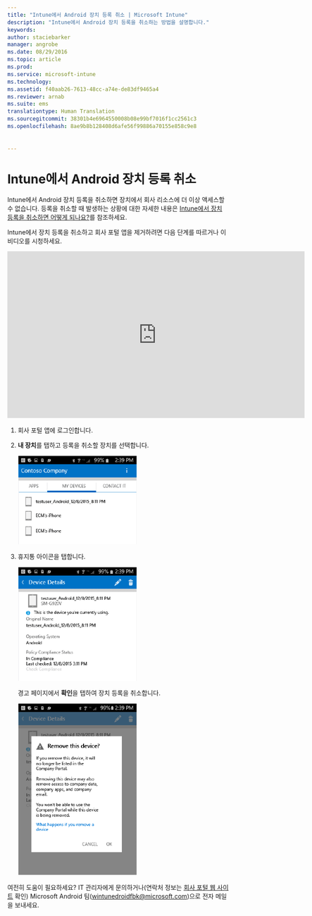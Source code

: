 ```yaml
---
title: "Intune에서 Android 장치 등록 취소 | Microsoft Intune"
description: "Intune에서 Android 장치 등록을 취소하는 방법을 설명합니다."
keywords: 
author: staciebarker
manager: angrobe
ms.date: 08/29/2016
ms.topic: article
ms.prod: 
ms.service: microsoft-intune
ms.technology: 
ms.assetid: f40aab26-7613-48cc-a74e-de83df9465a4
ms.reviewer: arnab
ms.suite: ems
translationtype: Human Translation
ms.sourcegitcommit: 38301b4e6964550008b08e99bf7016f1cc2561c3
ms.openlocfilehash: 8ae9b8b128408d6afe56f99886a70155e858c9e8


---
```



# Intune에서 Android 장치 등록 취소

Intune에서 Android 장치 등록을 취소하면 장치에서 회사 리소스에 더 이상 액세스할 수 없습니다.  등록을 취소할 때 발생하는 상황에 대한 자세한 내용은 [Intune에서 장치 등록을 취소하면 어떻게 되나요?](what-happens-if-you-unenroll-your-device-from-intune-android.md)를 참조하세요.

Intune에서 장치 등록을 취소하고 회사 포털 앱을 제거하려면 다음 단계를 따르거나 이 비디오를 시청하세요.

<iframe width="675" height="379" src="https://www.youtube.com/embed/K-Vi7lNfaMk" frameborder="0" allowfullscreen></iframe>

1.  회사 포털 앱에 로그인합니다.

2.  **내 장치**를 탭하고 등록을 취소할 장치를 선택합니다.

    ![android-company-portal-unenroll-choose-device](./media/andr-1-my-devices-choose.png)

3.  휴지통 아이콘을 탭합니다.

    ![android-company-portal-unenroll-tap-trash](./media/andr-2-tap-trashcan.png)

    경고 페이지에서 **확인**을 탭하여 장치 등록을 취소합니다.

    ![android-company-portal-unenroll-warning](./media/andr-3-warning-about-remove.png)

여전히 도움이 필요하세요? IT 관리자에게 문의하거나(연락처 정보는 [회사 포털 웹 사이트](http://portal.manage.microsoft.com) 확인) Microsoft Android 팀(wintunedroidfbk@microsoft.com)으로 전자 메일을 보내세요.





<!--HONumber=Aug16_HO5-->


